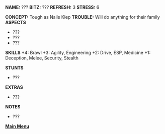 **NAME:** ???
**BITZ:** ???
**REFRESH:** 3
**STRESS:** 6

**CONCEPT:** Tough as Nails Klep
**TROUBLE:** Will do anything for their family
**ASPECTS** 
- ???
- ???
- ???

**SKILLS**
+4: Brawl
+3: Agility, Engineering
+2: Drive, ESP, Medicine
+1: Deception, Melee, Security, Stealth

**STUNTS**
- ???

**EXTRAS**
- ???

**NOTES**
- ???

 **[Main Menu](../README.md)**